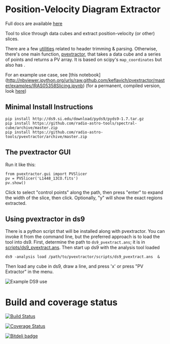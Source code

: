Position-Velocity Diagram Extractor
===================================
Full docs are available [here](http://pvextractor.readthedocs.org/en/latest/)

Tool to slice through data cubes and extract position-velocity (or other)
slices.

There are a few [utilities](pvextractor/utils) related to header trimming &
parsing.  Otherwise, there's one main function,
[pvextractor](pvextractor/pvextractor.py), that takes a data cube and a series of
points and returns a PV array.  It is based on scipy's `map_coordinates` but also
has .

For an example use case, see [this notebook]
(http://nbviewer.ipython.org/urls/raw.github.com/keflavich/pvextractor/master/examples/IRAS05358Slicing.ipynb)
(for a permanent, compiled version, look [here](examples/IRAS05358Slicing.html))

Minimal Install Instructions
----------------------------

```
pip install http://ds9.si.edu/download/pyds9/pyds9-1.7.tar.gz
pip install https://github.com/radio-astro-tools/spectral-cube/archive/master.zip
pip install https://github.com/radio-astro-tools/pvextractor/archive/master.zip
```

The pvextractor GUI
-------------------

Run it like this:
```
from pvextractor.gui import PVSlicer
pv = PVSlicer('L1448_13CO.fits')
pv.show()
```
Click to select "control points" along the path, then press "enter" to expand
the width of the slice, then click.  Optionally, "y" will show the exact
regions extracted.

Using pvextractor in ds9
------------------------

There is a python script that will be installed along with pvextractor.  You
can invoke it from the command line, but the preferred approach is to load the
tool into ds9.  First, determine the path to ``ds9_pvextract.ans``;
it is in [scripts/ds9_pvextract.ans](scripts/ds9_pvextract.ans).  Then start
up ds9 with the analysis tool loaded

```
ds9 -analysis load /path/to/pvextractor/scripts/ds9_pvextract.ans  &
```

Then load any cube in ds9, draw a line, and press 'x' or press "PV Extractor"
in the menu.

![Example DS9 use](images/pvextractor_ds9_example.png)

Build and coverage status
=========================

[![Build Status](https://travis-ci.org/radio-astro-tools/pvextractor.png?branch=master)](https://travis-ci.org/radio-astro-tools/pvextractor)

[![Coverage Status](https://coveralls.io/repos/radio-astro-tools/pvextractor/badge.png?branch=master)](https://coveralls.io/r/radio-astro-tools/pvextractor?branch=master)

[![Bitdeli badge](https://d2weczhvl823v0.cloudfront.net/keflavich/pvextractor/trend.png)](https://bitdeli.com/free)
